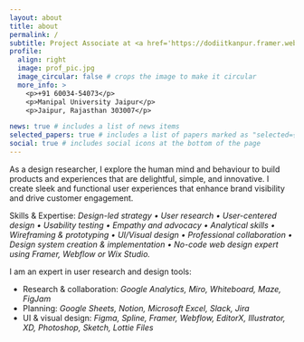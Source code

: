 ```yaml
---
layout: about
title: about
permalink: /
subtitle: Project Associate at <a href='https://dodiitkanpur.framer.website/'>DoD</a>, <a href='https://www.iitk.ac.in/'>IIT Kanpur</a> | <a href='https://www.sih.gov.in/'>SIH</a> Winner '24 | Prev HCI Research at <a href='http://www.sustainability-and-social-innovation.com/'>SSI</a>, <a href='https://www.iitg.ac.in/'>IIT Guwahati</a>, <a href='https://www.idc.iitb.ac.in/'>IDC</a>, <a href='https://www.iitb.ac.in/'>IIT Bombay</a>, | <a href='https://www.postman.com/'>Postman</a> Advocacy | CS major @<a href='https://jaipur.manipal.edu/'></a>
profile:
  align: right
  image: prof_pic.jpg
  image_circular: false # crops the image to make it circular
  more_info: >
    <p>+91 60034-54073</p>
    <p>Manipal University Jaipur</p>
    <p>Jaipur, Rajasthan 303007</p>

news: true # includes a list of news items
selected_papers: true # includes a list of papers marked as "selected={true}"
social: true # includes social icons at the bottom of the page
---
```


As a design researcher, I explore the human mind and behaviour to build products and experiences that are delightful, simple, and innovative. I create sleek and functional user experiences that enhance brand visibility and drive customer engagement.

Skills & Expertise: 
*Design-led strategy • User research • User-centered design • Usability testing • Empathy and advocacy • Analytical skills • Wireframing & prototyping • UI/Visual design • Professional collaboration • Design system creation & implementation • No-code web design expert using Framer, Webflow or Wix Studio.*

I am an expert in user research and design tools:
- Research & collaboration: *Google Analytics, Miro, Whiteboard, Maze, FigJam*  
- Planning: *Google Sheets, Notion, Microsoft Excel, Slack, Jira*  
- UI & visual design: *Figma, Spline, Framer, Webflow, EditorX, Illustrator, XD, Photoshop, Sketch, Lottie Files*
